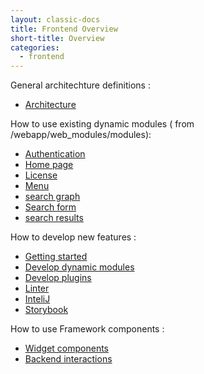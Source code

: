 ```yaml
---
layout: classic-docs
title: Frontend Overview
short-title: Overview
categories:
  - frontend
---
```



 General architechture definitions : 
  - [Architecture](/frontend/arch/)
  
 How to use existing dynamic modules ( from /webapp/web_modules/modules):
  - [Authentication](/frontend/modules/authentication/)
  - [Home page](/frontend/modules/home-page/)
  - [License](/frontend/modules/licenses/)
  - [Menu](/frontend/modules/menu/)
  - [search graph](/frontend/modules/search-graph/)  
  - [Search form](/frontend/modules/search-form/)
  - [search results](/frontend/modules/search-results/)
  
 How to develop new features : 
  - [Getting started](/frontend/setup/)
  - [Develop dynamic modules](/frontend/modules/dynamic-modules/)
  - [Develop plugins](/frontend/plugins/index/)
  - [Linter](/frontend/lint/eslint-config-es6-rules/)
  - [InteliJ](/frontend/ide/intelliJ-templates/)
  - [Storybook](/frontend/storybook/storybook/)

 How to use Framework components : 
  - [Widget components](/frontend/components/components/)
  - [Backend interactions](/frontend/components/clients/)